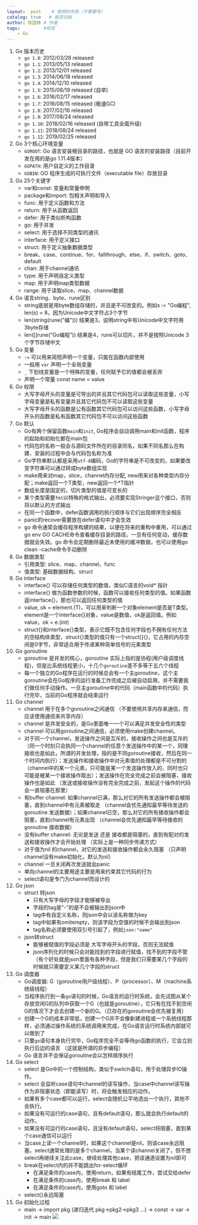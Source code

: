 ```yaml
---
layout:  post    # 使用的布局（不需要改）
catalog: true   # 是否归档
author: 陈国林 # 作者
tags:         #标签
    - Go
---
```


1. Go 版本历史
    + `go 1.0`: 2012/03/28 released
    + `go 1.1`: 2013/05/13 released
    + `go 1.2`: 2013/12/01 released
    + `go 1.3`: 2014/06/18 released
    + `go 1.4`: 2014/12/10 released
    + `go 1.5`: 2015/08/19 released   (自举)
    + `go 1.6`: 2016/02/17 released
    + `go 1.7`: 2016/08/15 released   (极速GC)
    + `go 1.8`: 2017/02/16 released
    + `go 1.9`: 2017/08/24 released
    + `go 1.10`: 2018/02/16 released  (自带工具全面升级)
    + `go 1.11`: 2018/08/24 released
    + `go 1.12`: 2019/02/25 released
2. Go 3个核心环境变量
    + `GOROOT`: Go 语言安装根目录的路径，也就是 GO 语言的安装路径（目前开发在用的是go 1.11.4版本）
    + `GOPATH`: 用户自定义的工作目录
    + `GOBIN`: GO 程序生成的可执行文件（executable file）存放目录
3. Go 25个关键字
    + var和const: 变量和常量申明
    + package和import: 包相关声明和导入
    + func: 用于定义函数和方法
    + return: 用于从函数返回
    + defer: 用于类似析构函数
    + go: 用于并发
    + select: 用于选择不同类型的通讯
    + interface: 用于定义接口
    + struct: 用于定义抽象数据类型
    + break、case、continue、for、fallthrough、else、if、switch、goto、default
    + chan: 用于channel通讯
    + type: 用于声明自定义类型
    + map: 用于声明map类型数据
    + range: 用于读取slice、map、channel数据
4. Go 语言string、byte、rune区别
    + string底层是用byte数组存储的，并且是不可改变的。例如s := "Go编程", len(s) = 8，因为Unicode中文字符占3个字节
    + len(string(rune("编"))) 结果是3，说明string中有Unicode中文字符用3byte存储
    + len([]rune("Go编程”)) 结果是4，rune可以切片，并不是按照Unicode 3个字节存储中文
5. Go 变量
    + `:=` 可以用来简短声明一个变量，只能在函数内部使用
    + 一般用 `var` 声明一个全局变量
    + `_` 下划线变量是一个特殊的变量，任何赋予它的值都会被丢弃
    + 声明一个常量 const name = value
6. Go 权限
    + 大写字母开头的变量是可导出的并且其它代码包可以读取这些变量，小写字母变量是私有变量并且其它代码包不可以读取这些变量
    + 大写字母开头的函数是公有函数其它代码包可以访问这些函数，小写字母开头的函数是私有函数其它代码包不可以访问这些函数
7. Go 默认
    + Go有两个保留函数`main`和`init`, Go程序会自动调用main和init函数，程序的起始和初始化都在main包
    + 代码包的名称一般会与源码文件所在的目录同名，如果不同名那么在构建、安装的过程中会与代码包名称为准
    + Go字符串默认都是采用`utf-8`编码，Go的字符串是不可改变的，如果要改变字符串可以通过转成byte数组实现
    + make用来对map，slice，channel内存分配, new用来对各种类型内存分配；make返回一个T类型，new返回一个*T指针
    + 数组长度是固定的，切片类型的值是可变长的
    + 某个类型需要`fmt`以特殊的格式输出，必须要实现Stringer这个接口，否则将以默认的方式输出
    + 在同一个函数中，defer函数调用的执行顺序与它们出现顺序完全相反
    + panic的recover需要放在defer语句中才会生效
    + go 命令通常会缓存程序构建的结果，以便在将来的重构中重用，可以通过go env GO CACHE命令查看缓存目录的路径。一旦有任何变动，缓存数据就会失效。go 命令会定期删除最近未使用的缓冲数据，也可以使用go clean -cache命令手动删除
8. Go 数据类型
    + 引用类型: slice、map、channel、func
    + 值类型: 基础数据结构、struct
9. Go interface
    + interface{} 可以存储任何类型的数值，类似C语言的void* 指针
    + interface{} 做为函数参数的时候，函数可以接收任何类型的值。如果函数返interface{}，那也可以返回任何类型的值
    + value, ok = element.(T)，可以用来判断一个对象element是否是T类型。element是一个interface{}对象，value是数值，ok是返回值。例如value，ok = e.(int)
    + struct{}和interface{}类型，表示它既不包含任何字段也不拥有任何方法的空结构体类型，struct{}类型的值只有一个struct{}{}，它占用的内存空间是0字节，非常适合用于传递某种简单信号的元素类型
10. Go goroutine
    + goroutine 是并发的核心，goroutine 实际上指的是协程(用户级调度线程)，但是比系统线程更小，十几个`goroutine`差不多等于五六个线程
    + 每一个独立的Go程序在运行的时候总会有一个主goroutine，这个主goroutine会在Go程序的运行准备工作完成之后被自动启用，并不需要我们做任何手动操作。一旦主goroutine中的代码（main函数中的代码）执行完毕，当前的Go程序就会结束运行
11. Go channel
    + channel 用于在多个goroutine之间通信  （不要使用共享内存来通信，而应该使用通信来共享内存）
    + channel 是并发安全的，是Go里面唯一一个可以满足并发安全性的类型
    + channel 可以用goroutine之间通信，必须使用make创建channel。
    + 对于同一个channel，发送操作之间是互斥的，接收操作之间也是互斥的 （同一个时刻只会执同一个channel的任意个发送操作中的某一个，同理接收也是如此，所谓的并发处理，指的是不同goroutine接收，然后在同一个时间内执行）；发送操作和接收操作中对元素值的处理都是不可分割的  （channel中的某一个元素，只可能是某一个发送操作放入的，同时也只可能是被某一个接收操作取出）；发送操作在完全完成之前会被阻塞，接收操作也是如此 （发送或接收操作没有完全完成之前，发起这个操作的代码会一直阻塞在那里）
    + 有buffer channel: 如果channel已满，那么对它的所有发送操作都会被阻塞，直到channel中有元素被取走 （channel会优先通知最早等待发送的goroutine 发送数据）；如果channel已空，那么对它的所有接收操作都会阻塞，直到channel有元素出现 （channel会优先通知最早等待接收的goroutine 接收数据）
    + 没有buffer channel: 无论是发送 还是 接收都是阻塞的，直到有配对的发送和接收操作才会开始处理 （实际上是一种同步传递方式）
    + 对于值为nil 的channel，对它的发送和接收操作都会永久阻塞  （只声明channel没有make初始化，默认为nil）
    + channel 一旦关闭再次发送就会panic
    + 单向channel的主要用途主要是用来约束其它代码的行为
    + select语句是专门为channel而设计的
12. Go json
    + struct 转json
        + 只有大写字母的字段才能够被导出
        + 字段的tag是"-"的是不会被输出到json中
        + tag中有自定义名称，则json中会以该名称做为key
        + tag中如果有omitempty，则该字段为空值的时候不会输出到json
        + tag名称必须要使用双引号引起了，例如`json:"name"`
    + json转struct
        + 能够被赋值的字段必须是 大写字母开头的字段，否则无法赋值
        + json序列化的时候只会对能找到的字段进行赋值，找不到的字段不管（有个好处就是json里面有各种字段，但是我们只需要某几个字段的时候就只需要定义某几个字段的struct
13. Go 调度器
    + Go调度器: G（goroutine用户级线程）、P（processor）、M（machine系统级线程）
    + 当程序执行到一条`go`语句的时候，Go语言的运行时系统，会先试图从某个存放空闲G的队列中获取一个G（也就是goroutine），它只有在找不到空闲G的情况下才会去创建一个新的G。（已存在的goroutine会优先被复用）
    + 创建一个G的成本非常低，创建一个G并不会像新建进程或一个系统线程那样，必须通过操作系统的系统调用来完成，在Go语言运行时系统内部就可以做到了
    + 只要`go`语句本身执行完毕，Go程序完全不会等待go函数的执行，它会立刻执行后边的语言 （这就是所谓的异步编程）
    + Go 语言并不会保证goroutine会以怎样顺序执行
14. Go select
    + select 是Go中的一个控制结构，类似于switch语句，用于处理异步IO操作。
    + select 会监听case语句中channel的读写操作，当case中channel读写操作为非阻塞状态（即能读写）时，将会触发相应的动作。
    + 如果有多个case都可以运行，select会随机公平地选出一个执行，其他不会执行。
    + 如果没有可运行的case语句，且有default语句，那么就会执行default的动作。
    + 如果没有可运行的case语句，且没有default语句，select将阻塞，直到某个case通信可以运行
    + 当case上读一个channel时，如果这个channel是nil，则该case永远阻塞。select通常处理的是多个channel，当某个读channel关闭了，但不想select再继续关注此case，继续处理其他case，把该通道设置为nil即可
    + break在select内的并不能跳出for-select循环
         + 在满足条件的case内，使用return，如果有结尾工作，尝试交给defer
         + 在满足条件的case内，使用break 和 label
         + 在满足条件的case内，使用goto 和 label
    + select{}永远阻塞
15. Go 初始化过程  
    + main -> import pkg (递归迭代 pkg->pkg2->pkg3 ...) -> const -> var -> init -> main
   ![](https://github.com/chenguolin/chenguolin.github.io/blob/master/data/image/go-init-pipeline.png?raw=true)



